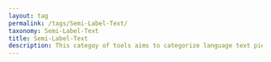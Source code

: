 ```yaml
---
layout: tag
permalink: /tags/Semi-Label-Text/
taxonomy: Semi-Label-Text
title: Semi-Label-Text
description: This categoy of tools aims to categorize language text pieces.  
---
```

